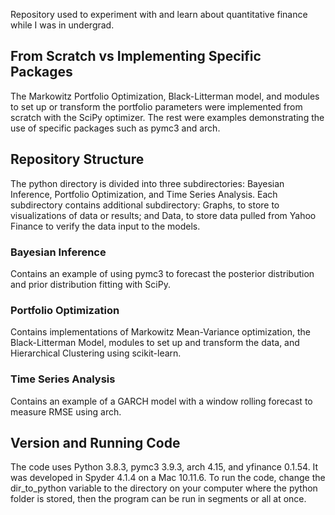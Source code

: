 Repository used to experiment with and learn about quantitative finance while I was in undergrad.

## From Scratch vs Implementing Specific Packages
The Markowitz Portfolio Optimization, Black-Litterman model, and modules to set up or transform the portfolio parameters were implemented from scratch with the SciPy optimizer. The rest were examples demonstrating the use of specific packages such as pymc3 and arch.

## Repository Structure
The python directory is divided into three subdirectories: Bayesian Inference, Portfolio Optimization, and Time Series Analysis. Each subdirectory contains additional subdirectory: Graphs, to store to visualizations of data or results; and Data, to store data pulled from Yahoo Finance to verify the data input to the models.

### Bayesian Inference 
Contains an example of using pymc3 to forecast the posterior distribution and prior distribution fitting with SciPy.

### Portfolio Optimization
Contains implementations of Markowitz Mean-Variance optimization, the Black-Litterman Model, modules to set up and transform the data, and Hierarchical Clustering using scikit-learn.

### Time Series Analysis 
Contains an example of a GARCH model with a window rolling forecast to measure RMSE using arch.

## Version and Running Code
The code uses Python 3.8.3, pymc3 3.9.3, arch 4.15, and yfinance 0.1.54.  It was developed in Spyder 4.1.4 on a Mac 10.11.6. To run the code, change the dir_to_python variable to the directory on your computer where the python folder is stored, then the program can be run in segments or all at once.
